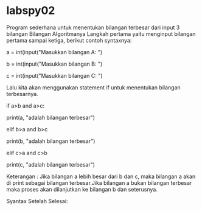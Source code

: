 # labspy02
Program sederhana untuk menentukan bilangan terbesar dari input 3 bilangan Bilangan Algoritmanya Langkah pertama yaitu menginput bilangan pertama sampai ketiga, berikut contoh syntaxnya:

a = int(input("Masukkan bilangan A: ")

b = int(input("Masukkan bilangan B: ")

c = int(input("Masukkan bilangan C: ")

Lalu kita akan menggunakan statement if untuk menentukan bilangan terbesarnya.

if a>b and a>c:

print(a, "adalah bilangan terbesar")

elif b>a and b>c

print(b, "adalah bilangan terbesar")

elif c>a and c>b

print(c, "adalah bilangan terbesar")

Keterangan : Jika bilangan a lebih besar dari b dan c, maka bilangan a akan di print sebagai bilangan terbesar.Jika bilangan a bukan bilangan terbesar maka proses akan dilanjutkan ke bilangan b dan seterusnya.

Syantax Setelah Selesai:
